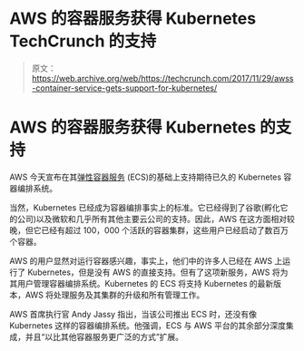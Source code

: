 # AWS 的容器服务获得 Kubernetes TechCrunch 的支持

> 原文：<https://web.archive.org/web/https://techcrunch.com/2017/11/29/awss-container-service-gets-support-for-kubernetes/>

# AWS 的容器服务获得 Kubernetes 的支持

AWS 今天宣布在其[弹性容器服务](https://web.archive.org/web/20221206131541/https://aws.amazon.com/ecs/) (ECS)的基础上支持期待已久的 Kubernetes 容器编排系统。

当然，Kubernetes 已经成为容器编排事实上的标准。它已经得到了谷歌(孵化它的公司)以及微软和几乎所有其他主要云公司的支持。因此，AWS 在这方面相对较晚，但它已经有超过 100，000 个活跃的容器集群，这些用户已经启动了数百万个容器。

AWS 的用户显然对运行容器感兴趣，事实上，他们中的许多人已经在 AWS 上运行了 Kubernetes，但是没有 AWS 的直接支持。但有了这项新服务，AWS 将为其用户管理容器编排系统。Kubernetes 的 ECS 将支持 Kubernetes 的最新版本，AWS 将处理服务及其集群的升级和所有管理工作。

AWS 首席执行官 Andy Jassy 指出，当该公司推出 ECS 时，还没有像 Kubernetes 这样的容器编排系统。他强调，ECS 与 AWS 平台的其余部分深度集成，并且“以比其他容器服务更广泛的方式”扩展。